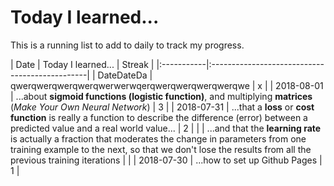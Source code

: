 # Today I learned...

This is a running list to add to daily to track my progress.

| Date       | Today I learned...                             | Streak |
|:-----------|:-----------------------------------------------|
| DateDateDa | qwerqwerqwerqwerqwerwerwqerqwerqwerqwerqwerqwe | x |
| 2018-08-01 | ...about **sigmoid functions (logistic function)**, and multiplying **matrices** (_Make Your Own Neural Network_) | 3 |
| 2018-07-31 | ...that a **loss** or **cost function** is really a function to describe the difference (error) between a predicted value and a real world value... | 2 |
|            | ...and that the **learning rate** is actually a fraction that moderates the change in parameters from one training example to the next, so that we don't lose the results from  all the previous training iterations |   |
| 2018-07-30 | ...how to set up Github Pages                  | 1 |
